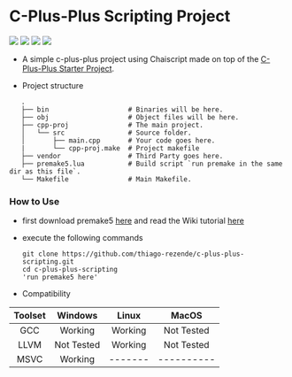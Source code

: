 # C-Plus-Plus Scripting Project

![](https://img.shields.io/badge/build-passing-green.svg) ![](https://img.shields.io/badge/Premake-5-green.svg) ![](https://img.shields.io/badge/C++-17-orange.svg) ![](https://img.shields.io/badge/LUA-5.3-blue.svg)

 - A simple c-plus-plus project using Chaiscript made on top of the [C-Plus-Plus Starter Project](https://github.com/thiago-rezende/c-plus-plus-starter-project).
 
 - Project structure
 ```
    .
    ├── bin                    # Binaries will be here.
    ├── obj                    # Object files will be here.
    ├── cpp-proj               # The main project.
    │   └── src                # Source folder.
    │       ├── main.cpp       # Your code goes here.
    |       └── cpp-proj.make  # Project makefile
    ├── vendor                 # Third Party goes here.
    ├── premake5.lua           # Build script `run premake in the same dir as this file`.
    └── Makefile               # Main Makefile.
```
 ### How to Use
 - first download premake5 [here](https://premake.github.io/download.html#v5) and read the Wiki tutorial [here](https://github.com/premake/premake-core/wiki/Using-Premake)
 - execute the following commands
 
     ```
     git clone https://github.com/thiago-rezende/c-plus-plus-scripting.git
     cd c-plus-plus-scripting
     'run premake5 here'
     ``` 
 
 - Compatibility
 
 | Toolset  |    Windows    |     Linux     |     MacOS     |
 |:--------:|:-------------:|:-------------:|:-------------:|
 | GCC      |    Working    |    Working    |   Not Tested  |
 | LLVM     |  Not Tested   |    Working    |   Not Tested  |
 | MSVC     |    Working    |    -------    |   ----------  |
